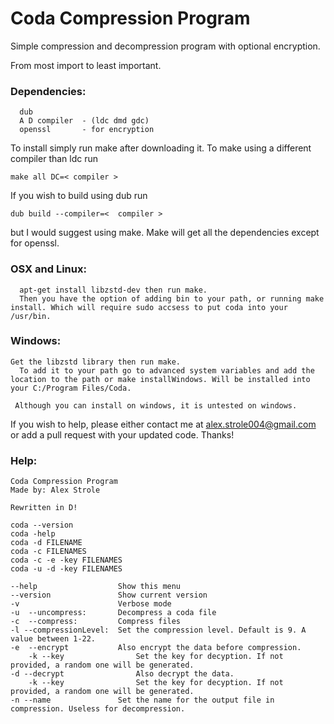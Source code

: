# Coda Compression Program
Simple compression and decompression program with optional encryption.

From most import to least important.

### Dependencies:
```
  dub
  A D compiler  - (ldc dmd gdc)
  openssl       - for encryption
 ```
To install simply run make after downloading it.
To make using a different compiler than ldc run
```
make all DC=< compiler >
```
If you wish to build using dub run
```
dub build --compiler=<  compiler >
```
but I would suggest using make.
Make will get all the dependencies except for openssl.
### OSX and Linux:
```
  apt-get install libzstd-dev then run make.
  Then you have the option of adding bin to your path, or running make install. Which will require sudo accsess to put coda into your /usr/bin.
```
  
### Windows:
```
Get the libzstd library then run make.
  To add it to your path go to advanced system variables and add the location to the path or make installWindows. Will be installed into your C:/Program Files/Coda.
  
 Although you can install on windows, it is untested on windows.
 ```
If you wish to help, please either contact me at alex.strole004@gmail.com or add a pull request with your updated code.
Thanks!
 
### Help:
```
Coda Compression Program
Made by: Alex Strole

Rewritten in D!

coda --version
coda -help
coda -d FILENAME
coda -c FILENAMES
coda -c -e -key FILENAMES
coda -u -d -key FILENAMES

--help					Show this menu
--version				Show current version
-v						Verbose mode
-u  --uncompress:		Decompress a coda file
-c  --compress:			Compress files
-l --compressionLevel:	Set the compression level. Default is 9. A value between 1-22.
-e  --encrypt			Also encrypt the data before compression.
	-k --key				Set the key for decyption. If not provided, a random one will be generated.
-d --decrypt				Also decrypt the data.
	-k --key				Set the key for decyption. If not provided, a random one will be generated.
-n --name				Set the name for the output file in compression. Useless for decompression.
```
